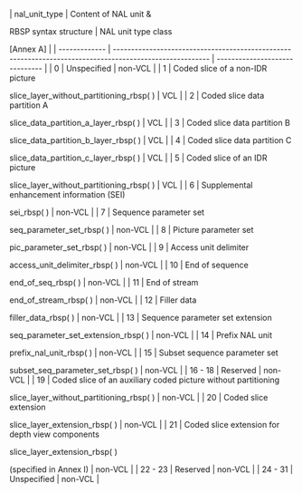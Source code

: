 | nal_unit_type | Content of NAL unit &

RBSP syntax structure                                                             | NAL unit type class

[Annex A] |
| ------------- | -------------------------------------------------------------------------------------------------------- | ------------------------------ |
| 0             | Unspecified                                                                                              | non-VCL                        |
| 1             | Coded slice of a non-IDR picture

slice_layer_without_partitioning_rbsp( )                               | VCL                            |
| 2             | Coded slice data partition A

slice_data_partition_a_layer_rbsp( )                                       | VCL                            |
| 3             | Coded slice data partition B

slice_data_partition_b_layer_rbsp( )                                       | VCL                            |
| 4             | Coded slice data partition C

slice_data_partition_c_layer_rbsp( )                                       | VCL                            |
| 5             | Coded slice of an IDR picture

slice_layer_without_partitioning_rbsp( )                                  | VCL                            |
| 6             | Supplemental enhancement information (SEI)

sei_rbsp( )                                                  | non-VCL                        |
| 7             | Sequence parameter set

seq_parameter_set_rbsp( )                                                        | non-VCL                        |
| 8             | Picture parameter set

pic_parameter_set_rbsp( )                                                         | non-VCL                        |
| 9             | Access unit delimiter

access_unit_delimiter_rbsp( )                                                     | non-VCL                        |
| 10            | End of sequence

end_of_seq_rbsp( )                                                                      | non-VCL                        |
| 11            | End of stream

end_of_stream_rbsp( )                                                                     | non-VCL                        |
| 12            | Filler data

filler_data_rbsp( )                                                                         | non-VCL                        |
| 13            | Sequence parameter set extension

seq_parameter_set_extension_rbsp( )                                    | non-VCL                        |
| 14            | Prefix NAL unit

prefix_nal_unit_rbsp( )                                                                 | non-VCL                        |
| 15            | Subset sequence parameter set

subset_seq_parameter_set_rbsp( )                                          | non-VCL                        |
| 16 - 18       | Reserved                                                                                                 | non-VCL                        |
| 19            | Coded slice of an auxiliary coded picture without partitioning

slice_layer_without_partitioning_rbsp( ) | non-VCL                        |
| 20            | Coded slice extension

slice_layer_extension_rbsp( )                                                     | non-VCL                        |
| 21            | Coded slice extension for depth view components

slice_layer_extension_rbsp( )

(specified in Annex I)   | non-VCL                        |
| 22 - 23       | Reserved                                                                                                 | non-VCL                        |
| 24 - 31       | Unspecified                                                                                              | non-VCL                        |